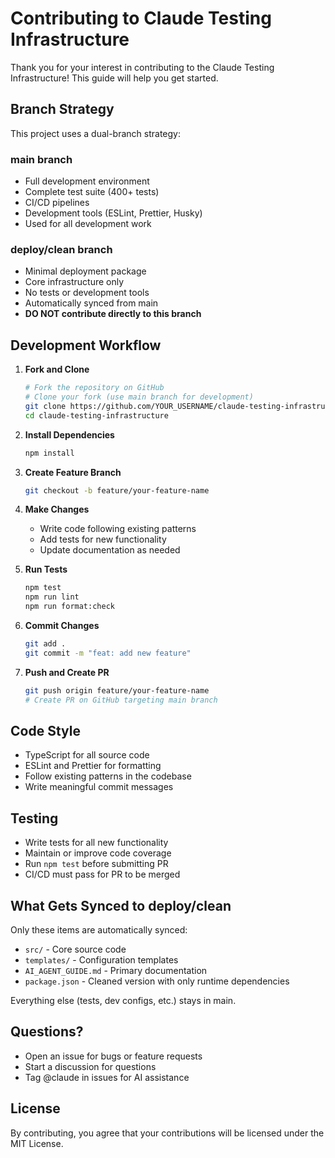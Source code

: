 # Contributing to Claude Testing Infrastructure

Thank you for your interest in contributing to the Claude Testing Infrastructure! This guide will help you get started.

## Branch Strategy

This project uses a dual-branch strategy:

### main branch
- Full development environment
- Complete test suite (400+ tests)
- CI/CD pipelines
- Development tools (ESLint, Prettier, Husky)
- Used for all development work

### deploy/clean branch
- Minimal deployment package
- Core infrastructure only
- No tests or development tools
- Automatically synced from main
- **DO NOT contribute directly to this branch**

## Development Workflow

1. **Fork and Clone**
   ```bash
   # Fork the repository on GitHub
   # Clone your fork (use main branch for development)
   git clone https://github.com/YOUR_USERNAME/claude-testing-infrastructure.git
   cd claude-testing-infrastructure
   ```

2. **Install Dependencies**
   ```bash
   npm install
   ```

3. **Create Feature Branch**
   ```bash
   git checkout -b feature/your-feature-name
   ```

4. **Make Changes**
   - Write code following existing patterns
   - Add tests for new functionality
   - Update documentation as needed

5. **Run Tests**
   ```bash
   npm test
   npm run lint
   npm run format:check
   ```

6. **Commit Changes**
   ```bash
   git add .
   git commit -m "feat: add new feature"
   ```

7. **Push and Create PR**
   ```bash
   git push origin feature/your-feature-name
   # Create PR on GitHub targeting main branch
   ```

## Code Style

- TypeScript for all source code
- ESLint and Prettier for formatting
- Follow existing patterns in the codebase
- Write meaningful commit messages

## Testing

- Write tests for all new functionality
- Maintain or improve code coverage
- Run `npm test` before submitting PR
- CI/CD must pass for PR to be merged

## What Gets Synced to deploy/clean

Only these items are automatically synced:
- `src/` - Core source code
- `templates/` - Configuration templates
- `AI_AGENT_GUIDE.md` - Primary documentation
- `package.json` - Cleaned version with only runtime dependencies

Everything else (tests, dev configs, etc.) stays in main.

## Questions?

- Open an issue for bugs or feature requests
- Start a discussion for questions
- Tag @claude in issues for AI assistance

## License

By contributing, you agree that your contributions will be licensed under the MIT License.